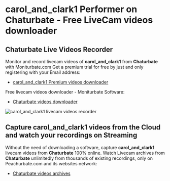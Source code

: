 # carol_and_clark1 Performer on Chaturbate - Free LiveCam videos downloader

## Chaturbate Live Videos Recorder

Monitor and record livecam videos of **carol_and_clark1** from **Chaturbate** with Moniturbate.com
Get a premium trial for free by just and only registering with your Email address:
* [carol_and_clark1 Premium videos downloader](https://moniturbate.com/request-demo-licence-key.html)

Free livecam videos downloader - Moniturbate Software:
* [Chaturbate videos downloader](https://moniturbate.com/moniturbate-download-software.html)

![carol_and_clark1 livecam videos recorder](https://peachurnet.com/templates/moniturbate-software.png)


## Capture carol_and_clark1 videos from the Cloud and watch your recordings on Streaming

Without the need of downloading a software, capture **carol_and_clark1** livecam videos from **Chaturbate** 100% online.
Watch Livecam archives from **Chaturbate** unlimitedly from thousands of existing recordings, only on Peachurbate.com and its websites network:
* [Chaturbate videos archives](https://peachurnet.com/)